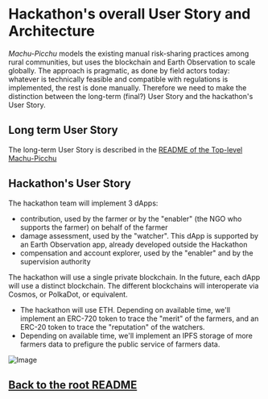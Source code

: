 # Hackathon's overall User Story and Architecture
_Machu-Picchu_ models the existing manual risk-sharing practices among rural communities, but uses the blockchain and Earth Observation to scale globally. The approach is pragmatic, as done by field actors today: whatever is technically feasible and compatible with regulations is implemented, the rest is done manually. Therefore we need to make the distinction between the long-term (final?) User Story and the hackathon's User Story.
## Long term User Story
The long-term User Story is described in the [README of the Top-level Machu-Picchu](https://github.com/kvutien/Machu_Picchu_Top-Level/blob/master/README.md)
## Hackathon's User Story
The hackathon team will implement 3 dApps:
* contribution, used by the farmer or by the "enabler" (the NGO who supports the farmer) on behalf of the farmer
* damage assessment, used by the "watcher". This dApp is supported by an Earth Observation app, already developed outside the Hackathon
* compensation and account explorer, used by the "enabler" and by the supervision authority

The hackathon will use a single private blockchain. In the future, each dApp will use a distinct blockchain. The different blockchains will interoperate via Cosmos, or PolkaDot, or equivalent.
* The hackathon will use ETH. Depending on available time, we'll implement an ERC-720 token to trace the "merit" of the farmers, and an ERC-20 token to trace the "reputation" of the watchers.
* Depending on available time, we'll implement an IPFS storage of more farmers data to prefigure the public service of farmers data.

![Image](https://github.com/Machu-Pichu/Top-Level/blob/master/Bootcamp/ETHOnline/20200922%20Hackathon-overall%20userstory.png)

## [Back to the root README](https://github.com/Machu-Pichu/Top-Level/blob/master/Bootcamp/ETHOnline/README.md)
